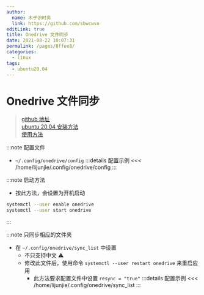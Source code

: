 ```yaml
---
author: 
  name: 木子识时务
  link: https://github.com/sbwcwso
editLink: true
title: Onedrive 文件同步
date: 2021-08-22 10:07:31
permalink: /pages/8ffee8/
categories: 
  - linux
tags: 
  - ubuntu20.04
---
```


# Onedrive 文件同步

> [github 地址](https://github.com/abraunegg/onedrive)  
> [ubuntu 20.04 安装方法](https://github.com/abraunegg/onedrive/blob/master/docs/ubuntu-package-install.md#distribution-ubuntu-2004)  
> [使用方法](https://github.com/abraunegg/onedrive/blob/master/docs/USAGE.md#onedrive-service-running-as-root-user-via-systemd-arch-ubuntu-debian-opensuse-fedora)  

:::note 配置文件
  * `~/.config/onedrive/config`
  :::details 配置示例
  <<< /home/lijunjie/.config/onedrive/config
  :::

:::note 启动方法
* 按此方法，会设置为开机启动

```bash
systemctl --user enable onedrive
systemctl --user start onedrive
```

:::

:::note 只同步相应的文件夹
* 在 `~/.config/onedrive/sync_list` 中设置
  * 不只支持中文 ⚠️
  * 修改此文件后，使用命令 `systemctl --user restart onedrive` 来重启应用
    * 此方法要求配置文件中设置 `resync = "true"`
  :::details 配置示例
  <<< /home/lijunjie/.config/onedrive/sync_list
  :::
